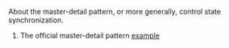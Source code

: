 About the master-detail pattern, or more generally, control state synchronization.

1. The official master-detail pattern [example](./SoccerLeagues/)

